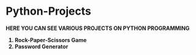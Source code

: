 # Python-Projects
<b> HERE YOU CAN SEE VARIOUS PROJECTS ON PYTHON PROGRAMMING <b>
<ol>
<b>
<li>Rock-Paper-Scissors Game </li>
<li>Password Generator</li>
</b>
</ol>
